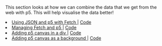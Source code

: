 This section looks at how we can combine the data that we get from the web with p5. This will help visualise the data better!
<li>
    <a href="http://mathuramg.com/IMA-Low-Res-Connections-Lab/Week_04%7CJSON_p5_Github/JSON%20to%20p5%20with%20Fetch"
        target="_blank">
        Using JSON and p5 with Fetch
    </a>
    |
    <a href="https://github.com/MathuraMG/IMA-Low-Res-Connections-Lab/tree/master/Week_04%7CJSON_p5_Github/JSON%20to%20p5%20with%20Fetch"
        target="_blank">
        Code
    </a>
</li>
<li>
    <a href="http://mathuramg.com/IMA-Low-Res-Connections-Lab/Week_04%7CJSON_p5_Github/Managing%20Fetch%20and%20p5/index.html"
        target="_blank">
        Managing Fetch and p5
    </a>
    |
    <a href="https://github.com/MathuraMG/IMA-Low-Res-Connections-Lab/tree/master/Week_04%7CJSON_p5_Github/Managing%20Fetch%20and%20p5"
        target="_blank">
        Code
    </a>
</li>
<li>
    <a href="http://mathuramg.com/IMA-Low-Res-Connections-Lab/Week_04%7CJSON_p5_Github/p5%20Canvas%20in%20a%20Div/index.html"
        target="_blank">
        Adding p5 canvas in a div
    </a>
    |
    <a href="https://github.com/MathuraMG/IMA-Low-Res-Connections-Lab/tree/master/Week_04%7CJSON_p5_Github/p5%20Canvas%20in%20a%20Div"
        target="_blank">
        Code
    </a>
</li>
<li>
    <a href="http://mathuramg.com/IMA-Low-Res-Connections-Lab/Week_04%7CJSON_p5_Github/p5_Canvas_Background/index.html"
        target="_blank">
        Adding p5 canvas as a background
    </a>
    |
    <a href="https://github.com/MathuraMG/IMA-Low-Res-Connections-Lab/tree/master/Week_04%7CJSON_p5_Github/p5_Canvas_Background"
        target="_blank">
        Code
    </a>
</li>
